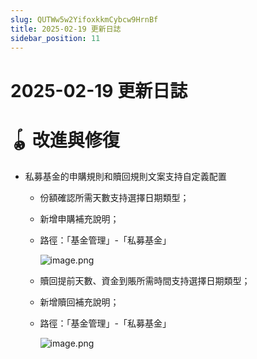 ```yaml
---
slug: QUTWw5w2YifoxkkmCybcw9HrnBf
title: 2025-02-19 更新日誌
sidebar_position: 11
---
```



# 2025-02-19 更新日誌


# 🪀 改進與修復

- 私募基金的申購規則和贖回規則文案支持自定義配置
    - 份額確認所需天數支持選擇日期類型；
    - 新增申購補充說明；
    - 路徑：「基金管理」-「私募基金」

        ![image.png](/assets/b4c6c65866d8f5801647e5d4eb422023.png)

    - 贖回提前天數、資金到賬所需時間支持選擇日期類型；
    - 新增贖回補充說明；
    - 路徑：「基金管理」-「私募基金」

        ![image.png](/assets/5352c305fdb9d02fc36412e812a8ede8.png)

